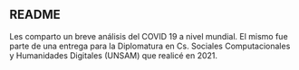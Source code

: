 ## README

Les comparto un breve análisis del COVID 19 a nivel mundial. El mismo fue parte de una entrega para la Diplomatura en Cs. Sociales Computacionales y Humanidades Digitales (UNSAM) que realicé en 2021.